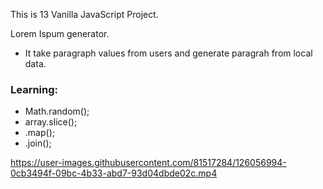 

This is 13 Vanilla JavaScript Project.

Lorem Ispum generator.

- It take paragraph values from users and generate paragrah from local data.

### Learning:

- Math.random();
- array.slice();
- .map();
- .join();


https://user-images.githubusercontent.com/81517284/126056994-0cb3494f-09bc-4b33-abd7-93d04dbde02c.mp4
